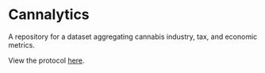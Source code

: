 # Cannalytics
A repository for a dataset aggregating cannabis industry, tax, and economic metrics. 

View the protocol [here]([https://app.gitbook.com/o/vHxzIcF389q5EV7QrRHj/s/YxO0JFMnmw4NAg3xawPr/](https://rural-army-c32.notion.site/Washington-State-Cannalytics-e77c8b37854742368dd4a2b3cd89b29c)).
